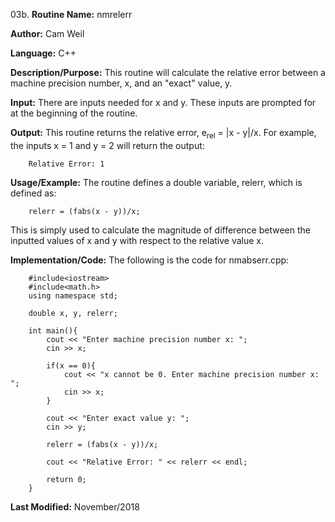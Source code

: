 03b. **Routine Name:**           nmrelerr

   **Author:** Cam Weil

   **Language:** C++

   **Description/Purpose:** This routine will calculate the relative error between a machine precision number, x, and an "exact" value, y.

   **Input:** There are inputs needed for x and y. These inputs are prompted for at the beginning of the routine.

   **Output:** This routine returns the relative error, e<sub>rel</sub> = |x - y|/x. For example, the inputs x = 1 and y = 2 will return the output:

        Relative Error: 1

   **Usage/Example:** The routine defines a double variable, relerr, which is defined as:

        relerr = (fabs(x - y))/x;
            
   This is simply used to calculate the magnitude of difference between the inputted values of x and y with respect to the relative value x.

   **Implementation/Code:** The following is the code for nmabserr.cpp:

        #include<iostream>
        #include<math.h>
        using namespace std;

        double x, y, relerr;

        int main(){
            cout << "Enter machine precision number x: ";
            cin >> x;
    
            if(x == 0){
                cout << "x cannot be 0. Enter machine precision number x: ";
                cin >> x;
            }
    
            cout << "Enter exact value y: ";
            cin >> y;
    
            relerr = (fabs(x - y))/x;

            cout << "Relative Error: " << relerr << endl;
    
            return 0;
        }

   **Last Modified:** November/2018
